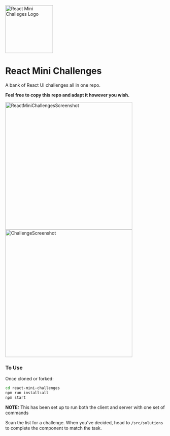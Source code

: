 <img width=150px height=150px alt="React Mini Challeges Logo" src="https://github.com/josephclander/react-mini-challenges/assets/19231569/5288fb62-9209-4f5d-ba3c-006803c4f5b3" />

# React Mini Challenges

A bank of React UI challenges all in one repo.

**Feel free to copy this repo and adapt it however you wish.**

<img width="400" alt="ReactMiniChallengesScreenshot" src="https://github.com/josephclander/react-mini-challenges/assets/19231569/ec25d348-82a4-4dce-be34-df95ead5183e">

<img width="400" alt="ChallengeScreenshot" src="https://github.com/josephclander/react-mini-challenges/assets/19231569/19f1d289-b2fc-44de-ada8-df4e91426050">

### To Use

Once cloned or forked:

```bash
cd react-mini-challenges
npm run install:all
npm start
```

**NOTE:** This has been set up to run both the client and server with one set of commands

Scan the list for a challenge.
When you've decided, head to `/src/solutions` to complete the component to match the task.
